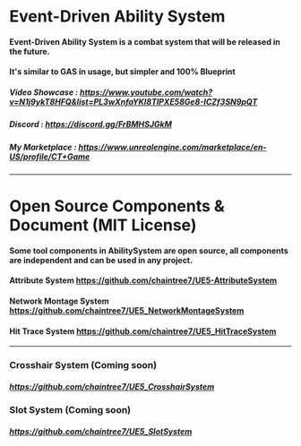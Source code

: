 # Event-Driven Ability System
#### Event-Driven Ability System is a combat system that will be released in the future. 
#### It's similar to GAS in usage, but simpler and 100% Blueprint
#### 
##### Video Showcase : https://www.youtube.com/watch?v=N1j9ykT8HFQ&list=PL3wXnfaYKI8TlPXE58Ge8-ICZf3SN9pQT
##### Discord : https://discord.gg/FrBMHSJGkM
##### My Marketplace : https://www.unrealengine.com/marketplace/en-US/profile/CT+Game
***
# Open Source Components & Document (MIT License)
#### Some tool components in AbilitySystem are open source, all components are independent and can be used in any project.

#### Attribute System https://github.com/chaintree7/UE5-AttributeSystem

#### Network Montage System https://github.com/chaintree7/UE5_NetworkMontageSystem

#### Hit Trace System https://github.com/chaintree7/UE5_HitTraceSystem
---
### Crosshair System (Coming soon)
##### https://github.com/chaintree7/UE5_CrosshairSystem

### Slot System (Coming soon)
##### https://github.com/chaintree7/UE5_SlotSystem
